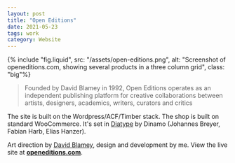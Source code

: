 ```yaml
---
layout: post
title: "Open Editions"
date: 2021-05-23
tags: work
category: Website
---
```


{% include "fig.liquid", src: "/assets/open-editions.png", alt: "Screenshot of openeditions.com, showing several products in a three column grid", class: "big"%}

> Founded by David Blamey in 1992, Open Editions operates as an independent publishing platform for creative collaborations between artists, designers, academics, writers, curators and critics

The site is built on the Wordpress/ACF/Timber stack. The shop is built on standard WooCommerce. It's set in [Diatype](https://abcdinamo.com/typefaces/diatype) by Dinamo (Johannes Breyer, Fabian Harb, Elias Hanzer).

Art direction by [David Blamey](https://www.davidblamey.com/), design and development by me. View the live site at **[openeditions.com](https://openeditions.com/)**.
